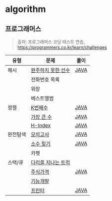 # algorithm

## 프로그래머스
>출처: 프로그래머스 코딩 테스트 연습, https://programmers.co.kr/learn/challenges

|유형|문제|풀이|
|------|---|---|
|해시|[완주하지 못한 선수](https://programmers.co.kr/learn/courses/30/lessons/42576)|[JAVA](https://github.com/sangminK/algorithm/blob/main/programmers/lv1_player.java) |
| |전화번호 목록| |
| |위장| |
| |베스트앨범| |
|정렬|[K번째수](https://programmers.co.kr/learn/courses/30/lessons/42748)|[JAVA](https://github.com/sangminK/algorithm/blob/main/programmers/lv1_k_sort.java)|
| |[가장 큰 수](https://programmers.co.kr/learn/courses/30/lessons/42746)|[JAVA](https://github.com/sangminK/algorithm/blob/main/programmers/lv2_max_number.java)|
| |[H-Index](https://programmers.co.kr/learn/courses/30/lessons/42747)|[JAVA](https://github.com/sangminK/algorithm/blob/main/programmers/lv2_h_index.java)|
|완전탐색|[모의고사](https://programmers.co.kr/learn/courses/30/lessons/42840)|[JAVA](https://github.com/sangminK/algorithm/blob/main/programmers/lv1_mock_test.java)|
| |[소수 찾기](https://programmers.co.kr/learn/courses/30/lessons/42839)|[JAVA](https://github.com/sangminK/algorithm/blob/main/programmers/lv2_prime_number.java)|
| |카펫| |
|스택/큐|[다리를 지나는 트럭](https://programmers.co.kr/learn/courses/30/lessons/42583)| |
| |[주식가격](https://programmers.co.kr/learn/courses/30/lessons/42584)|[JAVA](https://github.com/sangminK/algorithm/blob/main/programmers/lv2_stock_price.java)|
| |[기능개발](https://programmers.co.kr/learn/courses/30/lessons/42586)| |
| |[프린터](https://programmers.co.kr/learn/courses/30/lessons/42587)|[JAVA](https://github.com/sangminK/algorithm/blob/main/programmers/lv2_printer.java)|
